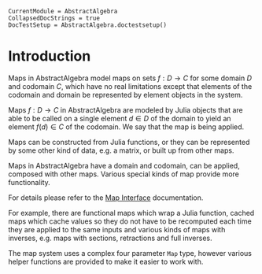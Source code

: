 ```@meta
CurrentModule = AbstractAlgebra
CollapsedDocStrings = true
DocTestSetup = AbstractAlgebra.doctestsetup()
```
# Introduction

Maps in AbstractAlgebra model maps on sets $f : D \to C$ for some domain $D$
and codomain $C$, which have no real limitations except that elements of the
codomain and domain be represented by element objects in the system.

Maps $f : D \to C$ in AbstractAlgebra are modeled by Julia objects that are
able to be called on a single element $d \in D$ of the domain to yield an
element $f(d) \in C$ of the codomain. We say that the map is being applied.

Maps can be constructed from Julia functions, or they can be represented by
some other kind of data, e.g. a matrix, or built up from other maps.

Maps in AbstractAlgebra have a domain and codomain, can be applied, composed
with other maps. Various special kinds of map provide more functionality.

For details please refer to the [Map Interface](@ref) documentation.

For example, there are functional maps which wrap a Julia function, cached
maps which cache values so they do not have to be recomputed each time they
are applied to the same inputs and various kinds of maps with inverses, e.g.
maps with sections, retractions and full inverses.

The map system uses a complex four parameter `Map` type, however various
helper functions are provided to make it easier to work with.

